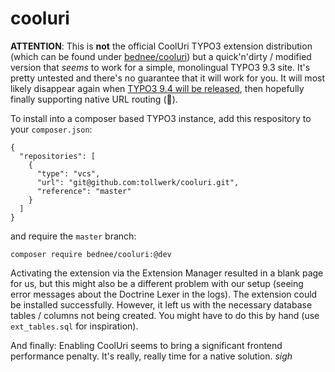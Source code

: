 cooluri
=======

**ATTENTION**: This is **not** the official CoolUri TYPO3 extension distribution (which can be found under [bednee/cooluri](https://github.com/bednee/cooluri)) but a quick'n'dirty / modified version that *seems* to work for a simple, monolingual TYPO3 9.3 site. It's pretty untested and there's no guarantee that it will work for you. It will most likely disappear again when [TYPO3 9.4 will be released](https://typo3.org/cms/roadmap/), then hopefully finally supporting native URL routing (🤘).

To install into a composer based TYPO3 instance, add this respository to your `composer.json`:

```
{
  "repositories": [
    {
      "type": "vcs",
      "url": "git@github.com:tollwerk/cooluri.git",
      "reference": "master"
    }
  ]
}
```

and require the `master` branch:

```
composer require bednee/cooluri:@dev
```

Activating the extension via the Extension Manager resulted in a blank page for us, but this might also be a different problem with our setup (seeing error messages about the Doctrine Lexer in the logs). The extension could be installed successfully. However, it left us with the necessary database tables / columns not being created. You might have to do this by hand (use `ext_tables.sql` for inspiration).

And finally: Enabling CoolUri seems to bring a significant frontend performance penalty. It's really, really time for a native solution. *sigh*